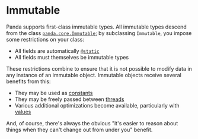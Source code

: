 Immutable
=========

Panda supports first-class immutable types. All immutable types descend from the
class [`panda.core.Immutable`](api/panda/core/Immutable.html); by subclassing 
`Immutable`, you impose some restrictions on your class:

* All fields are automatically [`@static`](annotations.html#static)
* All fields must themselves be immutable types

These restrictions combine to ensure that it is not possible to modify data in
any instance of an immutable object. Immutable objects receive several benefits
from this:

* They may be used as [constants](constants.html)
* They may be freely passed between [threads](threads.html)
* Various additional optimizations become available, particularly with 
  [values](values.html)

And, of course, there's always the obvious "it's easier to reason about things
when they can't change out from under you" benefit.